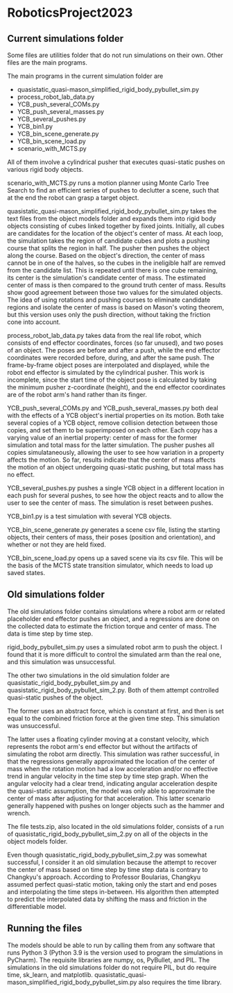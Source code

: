 # RoboticsProject2023

## Current simulations folder

Some files are utilities folder that do not run simulations on their own. Other files are the main programs.

The main programs in the current simulation folder are

- quasistatic_quasi-mason_simplified_rigid_body_pybullet_sim.py
- process_robot_lab_data.py
- YCB_push_several_COMs.py
- YCB_push_several_masses.py
- YCB_several_pushes.py
- YCB_bin1.py
- YCB_bin_scene_generate.py
- YCB_bin_scene_load.py
- scenario_with_MCTS.py

All of them involve a cylindrical pusher that executes quasi-static pushes on various rigid body objects.

scenario_with_MCTS.py runs a motion planner using Monte Carlo Tree Search to find an efficient series of pushes to declutter a scene, such that at the end the robot can grasp a target object.

quasistatic_quasi-mason_simplified_rigid_body_pybullet_sim.py takes the text files from the object models folder and expands them into rigid body objects consisting of cubes linked together by fixed joints. Initially, all cubes are candidates for the location of the object's center of mass. At each loop, the simulation takes the region of candidate cubes and plots a pushing course that splits the region in half. The pusher then pushes the object along the course. Based on the object's direction, the center of mass cannot be in one of the halves, so the cubes in the ineligible half are remved from the candidate list. This is repeated until there is one cube remaining, its center is the simulation's candidate center of mass. The estimated center of mass is then compared to the ground truth center of mass. Results show good agreement between those two values for the simulated objects. The idea of using rotations and pushing courses to eliminate candidate regions and isolate the center of mass is based on Mason's voting theorem, but this version uses only the push direction, without taking the friction cone into account.

process_robot_lab_data.py takes data from the real life robot, which consists of end effector coordinates, forces (so far unused), and two poses of an object. The poses are before and after a push, while the end effector coordinates were recorded before, during, and after the same push. The frame-by-frame object poses are interpolated and displayed, while the robot end effector is simulated by the cylindrical pusher. This work is incomplete, since the start time of the object pose is calculated by taking the minimum pusher z-coordinate (height), and the end effector coordinates are of the robot arm's hand rather than its finger.

YCB_push_several_COMs.py and YCB_push_several_masses.py both deal with the effects of a YCB object's inertial properties on its motion. Both take several copies of a YCB object, remove collision detection between those copies, and set them to be superimposed on each other. Each copy has a varying value of an inertial property: center of mass for the former simulation and total mass for the latter simulation. The pusher pushes all copies simulataneously, allowing the user to see how variation in a property affects the motion. So far, results indicate that the center of mass affects the motion of an object undergoing quasi-static pushing, but total mass has no effect. 

YCB_several_pushes.py pushes a single YCB object in a different location in each push for several pushes, to see how the object reacts and to allow the user to see the center of mass. The simulation is reset between pushes.

YCB_bin1.py is a test simulation with several YCB objects.

YCB_bin_scene_generate.py generates a scene csv file, listing the starting objects, their centers of mass, their poses (position and orientation), and whether or not they are held fixed.

YCB_bin_scene_load.py opens up a saved scene via its csv file. This will be the basis of the MCTS state transition simulator, which needs to load up saved states.



## Old simulations folder

The old simulations folder contains simulations where a robot arm or related placeholder end effector pushes an object, and a regressions are done on the collected data to estimate the friction torque and center of mass. The data is time step by time step.

rigid_body_pybullet_sim.py uses a simulated robot arm to push the object. I found that it is more difficult to control the simulated arm than the real one, and this simulation was unsuccessful.

The other two simulations in the old simulation folder are quasistatic_rigid_body_pybullet_sim.py and quasistatic_rigid_body_pybullet_sim_2.py. Both of them attempt controlled quasi-static pushes of the object.

The former uses an abstract force, which is constant at first, and then is set equal to the combined friction force at the given time step. This simulation was unsuccessful.

The latter uses a floating cylinder moving at a constant velocity, which represents the robot arm's end effector but without the artifacts of simulating the robot arm directly. This simulation was rather successful, in that the regressions generally approximated the location of the center of mass when the rotation motion had a low acceleration and/or no effective trend in angular velocity in the time step by time step graph. When the angular velocity had a clear trend, indicating angular acceleration despite the quasi-static assumption, the model was only able to approximate the center of mass after adjusting for that acceleration. This latter scenario generally happened with pushes on longer objects such as the hammer and wrench.

The file tests.zip, also located in the old simulations folder, consists of a run of quasistatic_rigid_body_pybullet_sim_2.py on all of the objects in the object models folder.

Even though quasistatic_rigid_body_pybullet_sim_2.py was somewhat successful, I consider it an old simulation because the attempt to recover the center of mass based on time step by time step data is contrary to Changkyu's approach. According to Professor Boularias, Changkyu assumed perfect quasi-static motion, taking only the start and end poses and interpolating the time steps in-between. His algorithm then attempted to predict the interpolated data by shifting the mass and friction in the differentiable model.



## Running the files

The models should be able to run by calling them from any software that runs Python 3 (Python 3.9 is the version used to program the simulations in PyCharm). The requisite libraries are numpy, os, PyBullet, and PIL. The simulations in the old simulations folder do not require PIL, but do require time, sk_learn, and matplotlib. quasistatic_quasi-mason_simplified_rigid_body_pybullet_sim.py also requires the time library.
